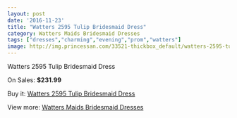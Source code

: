 ```yaml
---
layout: post
date: '2016-11-23'
title: "Watters 2595 Tulip Bridesmaid Dress"
category: Watters Maids Bridesmaid Dresses
tags: ["dresses","charming","evening","prom","watters"]
image: http://img.princessan.com/33521-thickbox_default/watters-2595-tulip-bridesmaid-dress.jpg
---
```

Watters 2595 Tulip Bridesmaid Dress

On Sales: **$231.99**
<a href="https://www.princessan.com/en/15586-watters-2595-tulip-bridesmaid-dress.html"><amp-img layout="responsive" width="600" height="600" src="//img.princessan.com/33521-thickbox_default/watters-2595-tulip-bridesmaid-dress.jpg" alt="Watters 2595 Tulip Bridesmaid Dress 0" /></a>

Buy it: [Watters 2595 Tulip Bridesmaid Dress](https://www.princessan.com/en/15586-watters-2595-tulip-bridesmaid-dress.html "Watters 2595 Tulip Bridesmaid Dress")

View more: [Watters Maids Bridesmaid Dresses](https://www.princessan.com/en/114- "Watters Maids Bridesmaid Dresses")